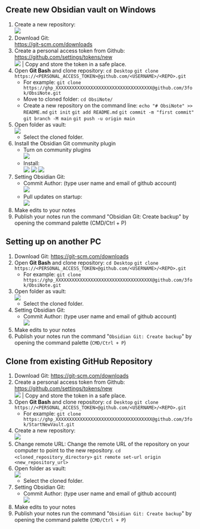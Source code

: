 ## Create new Obsidian vault on Windows
1.  Create a new repository:  
	![](assets/Create%20new%20Obsidian%20vault/Create%20new%20Obsidian%20vault_image_1.png)
2. Download Git:  
	https://git-scm.com/downloads
3. Create a personal access token from Github:  
	https://github.com/settings/tokens/new  
	![](assets/Create%20new%20Obsidian%20vault/Create%20new%20Obsidian%20vault_image_2.png)
	| Copy and store the token in a safe place.
4. Open **Git Bash** and clone repository:
	 `cd Desktop`
	 `git clone https://<PERSONAL_ACCESS_TOKEN>@github.com/<USERNAME>/<REPO>.git`
	- For example:
		`git clone https://ghp_XXXXXXXXXXXXXXXXXXXXXXXXXXXXXXXXXXXX@github.com/3fok/ObsiNote.git`
	- Move to cloned folder:
		`cd ObsiNote/`
	- Create a new repository on the command line:
		`echo "# ObsiNote" >> README.md`
		`git init`
		`git add README.md`
		`git commit -m "first commit"`
		`git branch -M main`
		`git push -u origin main`
5. Open folder as vault:  
	![](assets/Create%20new%20Obsidian%20vault/Create%20new%20Obsidian%20vault_image_3.png)
	- Select the cloned folder.
6. Install the Obsidian Git community plugin
	- Turn on community plugins  
		![](assets/Create%20new%20Obsidian%20vault/Create%20new%20Obsidian%20vault_image_4.png)
	- Install:  
		![](assets/Create%20new%20Obsidian%20vault/Create%20new%20Obsidian%20vault_image_5.png)
		![](assets/Create%20new%20Obsidian%20vault/Create%20new%20Obsidian%20vault_image_6.png)
		![](assets/Create%20new%20Obsidian%20vault/Create%20new%20Obsidian%20vault_image_7.png)
7. Setting Obsidian Git:
	- Commit Author: (type user name and email of github account)  
		![](assets/Create%20new%20Obsidian%20vault/Create%20new%20Obsidian%20vault_image_8.png)
	- Pull updates on startup:  
		![](assets/Create%20new%20Obsidian%20vault/Create%20new%20Obsidian%20vault_image_9.png)
8. Make edits to your notes
9. Publish your notes run the command "Obsidian Git: Create backup" by opening the command palette (CMD/Ctrl + P)


## Setting up on another PC
1. Download Git:
	https://git-scm.com/downloads
2. Open **Git Bash** and clone repository:
	 `cd Desktop`
	 `git clone https://<PERSONAL_ACCESS_TOKEN>@github.com/<USERNAME>/<REPO>.git`
	- For example:
		`git clone https://ghp_XXXXXXXXXXXXXXXXXXXXXXXXXXXXXXXXXXXX@github.com/3fok/ObsiNote.git`
3. Open folder as vault:  
	![](assets/Create%20new%20Obsidian%20vault/Create%20new%20Obsidian%20vault_image_10.png)
	- Select the cloned folder.
4. Setting Obsidian Git:
	- Commit Author: (type user name and email of github account)  
		![](assets/Create%20new%20Obsidian%20vault/Create%20new%20Obsidian%20vault_image_11.png)
5. Make edits to your notes
6. Publish your notes run the command "`Obsidian Git: Create backup`" by opening the command palette (`CMD/Ctrl + P`)

## Clone from existing GitHub Repository
1. Download Git:
	https://git-scm.com/downloads
3. Create a personal access token from Github:  
	https://github.com/settings/tokens/new  
	![](assets/Create%20new%20Obsidian%20vault/Create%20new%20Obsidian%20vault_image_12.png)
	| Copy and store the token in a safe place.
1. Open **Git Bash** and clone repository:
	 `cd Desktop`
	 `git clone https://<PERSONAL_ACCESS_TOKEN>@github.com/<USERNAME>/<REPO>.git`
	- For example:
		`git clone https://ghp_XXXXXXXXXXXXXXXXXXXXXXXXXXXXXXXXXXXX@github.com/3fok/StartNewVault.git`
1.  Create a new repository:  
	![](assets/Create%20new%20Obsidian%20vault/Create%20new%20Obsidian%20vault_image_13.png)
1. Change remote URL: Change the remote URL of the repository on your computer to point to the new repository.
	`cd <cloned_repository_directory>`
	`git remote set-url origin <new_repository_url>`
1. Open folder as vault:  
	![](assets/Create%20new%20Obsidian%20vault/Create%20new%20Obsidian%20vault_image_14.png)
	- Select the cloned folder.
4. Setting Obsidian Git:
	- Commit Author: (type user name and email of github account)  
		![](assets/Create%20new%20Obsidian%20vault/Create%20new%20Obsidian%20vault_image_15.png)
5. Make edits to your notes
7. Publish your notes run the command "`Obsidian Git: Create backup`" by opening the command palette (`CMD/Ctrl + P`)